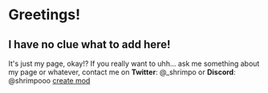 # Greetings!
## I have no clue what to add here!
It's just my page, okay!?
If you really want to uhh... ask me something about my page or whatever,
contact me on **Twitter**: @_shrimpo    or **Discord**: @shrimpooo
[create mod](/assets/wrench.png)